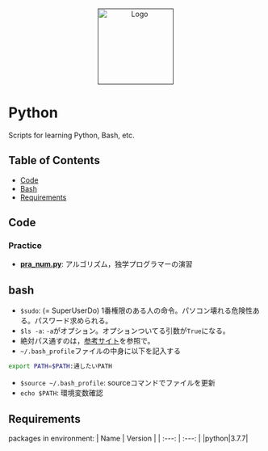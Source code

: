 <!-- PROJECT LOGO -->
<br />
<p align="center">
  <a href="">
    <img src="https://upload.wikimedia.org/wikipedia/commons/thumb/c/c3/Python-logo-notext.svg/2048px-Python-logo-notext.svg.png" alt="Logo" width="150" height="150">
  </a>
  
# Python
Scripts for learning Python, Bash, etc.

## Table of Contents
- [Code](#code)
- [Bash](#bash)
- [Requirements](#requirements)

## Code
### Practice
- [**pra_num.py**](./Practice): アルゴリズム，独学プログラマーの演習


## bash
- `$sudo`: (= SuperUserDo)  1番権限のある人の命令。パソコン壊れる危険性ある。パスワード求められる。
- `$ls -a`: `-a`がオプション。オプションついてる引数が`True`になる。
- 絶対パス通すのは，[参考サイト](https://qiita.com/nbkn/items/01a11392921119fa0153)を参照で。
- `~/.bash_profile`ファイルの中身に以下を記入する
```bash
export PATH=$PATH:通したいPATH
```
- `$source ~/.bash_profile`: sourceコマンドでファイルを更新
- `echo $PATH`: 環境変数確認


## Requirements
 packages in environment: 
| Name |  Version |
| :---: |  :---:  |
|python|3.7.7|

